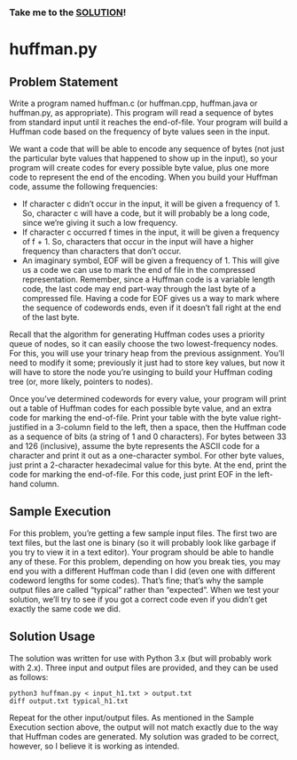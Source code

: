 ### Take me to the [SOLUTION](https://github.com/dixoncrews/ncsu-fall16-csc505/blob/master/huffman_codes/huffman.py)!

# huffman.py

## Problem Statement

Write a program named huffman.c (or huffman.cpp, huffman.java or huffman.py, as appropriate). This program will read a sequence of bytes from standard input until it reaches the end-of-file. Your program will build a Huffman code based on the frequency of byte values seen in the input.

We want a code that will be able to encode any sequence of bytes (not just the particular byte values that happened to show up in the input), so your program will create codes for every possible byte value, plus one more code to represent the end of the encoding. When you build your Huffman code, assume the following frequencies:

* If character c didn’t occur in the input, it will be given a frequency of 1. So, character c will have a code, but it will probably be a long code, since we’re giving it such a low frequency.
* If character c occurred f times in the input, it will be given a frequency of f + 1. So, characters that occur in the input will have a higher frequency than characters that don’t occur.
* An imaginary symbol, EOF will be given a frequency of 1. This will give us a code we can use to mark the end of file in the compressed representation. Remember, since a Huffman code is a variable length code, the last code may end part-way through the last byte of a compressed file. Having a code for EOF gives us a way to mark where the sequence of codewords ends, even if it doesn’t fall right at the end of the last byte.

Recall that the algorithm for generating Huffman codes uses a priority queue of nodes, so it can easily choose the two lowest-frequency nodes. For this, you will use your trinary heap from the previous assignment. You’ll need to modify it some; previously it just had to store key values, but now it will have to store the node you’re usinging to build your Huffman coding tree (or, more likely, pointers to nodes).

Once you’ve determined codewords for every value, your program will print out a table of Huffman codes for each possible byte value, and an extra code for marking the end-of-file. Print your table with the byte value right-justified in a 3-column field to the left, then a space, then the Huffman code as a sequence of bits (a string of 1 and 0 characters). For bytes between 33 and 126 (inclusive), assume the byte represents the ASCII code for a character and print it out as a one-character symbol. For other byte values, just print a 2-character hexadecimal value for this byte. At the end, print the code for marking the end-of-file. For this code, just print EOF in the left-hand column.

## Sample Execution

For this problem, you’re getting a few sample input files. The first two are text files, but the last one is binary (so it will probably look like garbage if you try to view it in a text editor). Your program should be able to handle any of these. For this problem, depending on how you break ties, you may end you with a different Huffman code than I did (even one with different codeword lengths for some codes). That’s fine; that’s why the sample output files are called “typical” rather than “expected”. When we test your solution, we’ll try to see if you got a correct code even if you didn’t get exactly the same code we did.

## Solution Usage

The solution was written for use with Python 3.x (but will probably work with 2.x). Three input and output files are provided, and they can be used as follows:

```
python3 huffman.py < input_h1.txt > output.txt
diff output.txt typical_h1.txt 
```

Repeat for the other input/output files. As mentioned in the Sample Execution section above, the output will not match exactly due to the way that Huffman codes are generated. My solution was graded to be correct, however, so I believe it is working as intended.